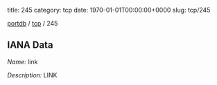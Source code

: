 title: 245
category: tcp
date: 1970-01-01T00:00:00+0000
slug: tcp/245

[portdb](/) / [tcp](/category/tcp.html) / 245


## IANA Data

_Name:_ link

_Description:_ LINK

